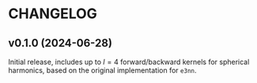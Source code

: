 # CHANGELOG

## v0.1.0 (2024-06-28)

Initial release, includes up to $l=4$ forward/backward kernels for
spherical harmonics, based on the original implementation for `e3nn`.
